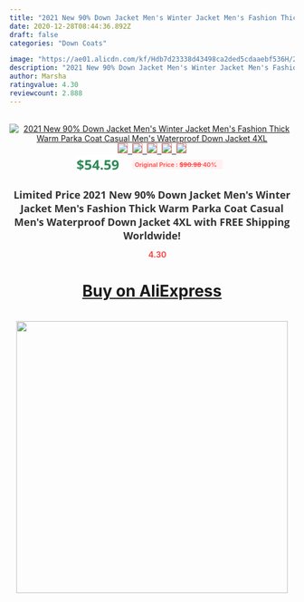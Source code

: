 ```yaml
---
title: "2021 New 90% Down Jacket Men's Winter Jacket Men's Fashion Thick Warm Parka Coat Casual Men's Waterproof Down Jacket 4XL"
date: 2020-12-28T08:44:36.892Z
draft: false
categories: "Down Coats"

image: "https://ae01.alicdn.com/kf/Hdb7d23338d43498ca2ded5cdaaebf536H/2021-New-90-Down-Jacket-Men-s-Winter-Jacket-Men-s-Fashion-Thick-Warm-Parka-Coat.jpg"
description: "2021 New 90% Down Jacket Men's Winter Jacket Men's Fashion Thick Warm Parka Coat Casual Men's Waterproof Down Jacket 4XL"
author: Marsha
ratingvalue: 4.30
reviewcount: 2.888
---
```

<br>
<div style="text-align: center;">
<a href="https://s.click.aliexpress.com/e/_AmVsg9" target="_blank" rel="nofollow noopener noreferrer"><img alt="2021 New 90% Down Jacket Men's Winter Jacket Men's Fashion Thick Warm Parka Coat Casual Men's Waterproof Down Jacket 4XL" class="magnifier-image" src="https://ae01.alicdn.com/kf/Hdb7d23338d43498ca2ded5cdaaebf536H/2021-New-90-Down-Jacket-Men-s-Winter-Jacket-Men-s-Fashion-Thick-Warm-Parka-Coat.jpg_640x640.jpg">
<br>
<img style="border:1px solid salmon" src="https://ae01.alicdn.com/kf/Hdb7d23338d43498ca2ded5cdaaebf536H/2021-New-90-Down-Jacket-Men-s-Winter-Jacket-Men-s-Fashion-Thick-Warm-Parka-Coat.jpg_120x120.jpg">&nbsp;&nbsp;<img style="border:1px solid salmon" src="https://ae01.alicdn.com/kf/H79691c6674dd411e824c1741daf96fdft/2021-New-90-Down-Jacket-Men-s-Winter-Jacket-Men-s-Fashion-Thick-Warm-Parka-Coat.jpg_120x120.jpg">&nbsp;&nbsp;<img style="border:1px solid salmon" src="https://ae01.alicdn.com/kf/Hd78c609d67e844e5904d012f94ecbe63W/2021-New-90-Down-Jacket-Men-s-Winter-Jacket-Men-s-Fashion-Thick-Warm-Parka-Coat.jpg_120x120.jpg">&nbsp;&nbsp;<img style="border:1px solid salmon" src="https://ae01.alicdn.com/kf/H358a09312085447f9076be02440add8aS/2021-New-90-Down-Jacket-Men-s-Winter-Jacket-Men-s-Fashion-Thick-Warm-Parka-Coat.jpg_120x120.jpg">&nbsp;&nbsp;<img style="border:1px solid salmon" src="https://ae01.alicdn.com/kf/H5f3e2d76417f468994057a7f01ced38aO/2021-New-90-Down-Jacket-Men-s-Winter-Jacket-Men-s-Fashion-Thick-Warm-Parka-Coat.jpg_120x120.jpg"></a></div><br0>
<div style="text-align: center;"><span style="background-color: white; border: 0px; box-sizing: border-box; color: seagreen; display: inline-block; font-family: &quot;open sans&quot; , &quot;arial&quot; , &quot;helvetica&quot; , sans-serif , &quot;heiti&quot;; font-size: 24px; font-stretch: inherit; font-weight: 700; line-height: inherit; margin: 0px 10px 0px 0px; padding: 0px; vertical-align: middle;">$54.59 </span>
<span style="background: rgb(255 , 241 , 241); border-radius: 3px; border: 0px; box-sizing: border-box; color: #ff4747; display: inline-block; font-family: inherit; font-size: 12px; font-stretch: inherit; font-style: inherit; font-variant: inherit; font-weight: 600; line-height: inherit; margin: 0px; padding: 2px 5px; transform: scale(0.9); vertical-align: middle;">Original Price : <b style="text-decoration: line-through;">$90.98 </b> 40%&nbsp;&nbsp;</span></div>
<h1 style="color: #333333; display: inline-block; font-family: &quot;open sans&quot; , &quot;arial&quot; , &quot;helvetica&quot; , sans-serif , &quot;heiti&quot;; font-size: 18px; font-stretch: inherit; font-weight: 700; text-align: center;">Limited Price 2021 New 90% Down Jacket Men's Winter Jacket Men's Fashion Thick Warm Parka Coat Casual Men's Waterproof Down Jacket 4XL with FREE Shipping Worldwide!</h1>
<div style="color: #ff4747; text-align: center;">
<img src="https://4.bp.blogspot.com/-M0ZcTcb-5uY/XleCXlxnR4I/AAAAAAAAAEc/OrjgMkXV1oMQFaCRZj5HQwOCBcu3w1FegCPcBGAYYCw/s1600/star.png" style="height: 15px;">&nbsp;<b>4.30</b></div>
<div class="button_cont" align="center"><a class="buynow_a" href="https://s.click.aliexpress.com/e/_AmVsg9" target="_blank" rel="nofollow noopener noreferrer"><H1>Buy on AliExpress</H1></a></div><br>
<div class="separator" style="clear: both; text-align: center;">
<img src="https://lh3.googleusercontent.com/-pTy5HemUv9M/XlePHvY0dAI/AAAAAAAAAE4/0nX5iRUoIWY8eMW9Dpxeirr157OZliDIgCLcBGAsYHQ/s1600/badge.gif" width="480">
</div>
